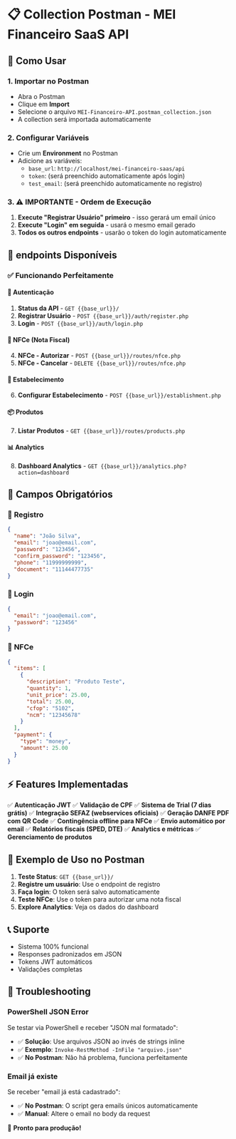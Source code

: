 # 📋 Collection Postman - MEI Financeiro SaaS API

## 🚀 Como Usar

### 1. **Importar no Postman**
- Abra o Postman
- Clique em **Import**
- Selecione o arquivo `MEI-Financeiro-API.postman_collection.json`
- A collection será importada automaticamente

### 2. **Configurar Variáveis**
- Crie um **Environment** no Postman
- Adicione as variáveis:
  - `base_url`: `http://localhost/mei-financeiro-saas/api`
  - `token`: (será preenchido automaticamente após login)
  - `test_email`: (será preenchido automaticamente no registro)

### 3. **⚠️ IMPORTANTE - Ordem de Execução**
1. **Execute "Registrar Usuário" primeiro** - isso gerará um email único
2. **Execute "Login" em seguida** - usará o mesmo email gerado
3. **Todos os outros endpoints** - usarão o token do login automaticamente

## 📌 endpoints Disponíveis

### ✅ **Funcionando Perfeitamente**

#### 🔐 **Autenticação**
1. **Status da API** - `GET {{base_url}}/`
2. **Registrar Usuário** - `POST {{base_url}}/auth/register.php`
3. **Login** - `POST {{base_url}}/auth/login.php`

#### 🧾 **NFCe (Nota Fiscal)**
4. **NFCe - Autorizar** - `POST {{base_url}}/routes/nfce.php`
5. **NFCe - Cancelar** - `DELETE {{base_url}}/routes/nfce.php`

#### 🏢 **Estabelecimento**
6. **Configurar Estabelecimento** - `POST {{base_url}}/establishment.php`

#### 📦 **Produtos**
7. **Listar Produtos** - `GET {{base_url}}/routes/products.php`

#### 📊 **Analytics**
8. **Dashboard Analytics** - `GET {{base_url}}/analytics.php?action=dashboard`

## 🔧 **Campos Obrigatórios**

### 📝 **Registro**
```json
{
  "name": "João Silva",
  "email": "joao@email.com", 
  "password": "123456",
  "confirm_password": "123456",
  "phone": "11999999999",
  "document": "11144477735"
}
```

### 🔑 **Login**
```json
{
  "email": "joao@email.com",
  "password": "123456"
}
```

### 🧾 **NFCe**
```json
{
  "items": [
    {
      "description": "Produto Teste",
      "quantity": 1,
      "unit_price": 25.00,
      "total": 25.00,
      "cfop": "5102",
      "ncm": "12345678"
    }
  ],
  "payment": {
    "type": "money",
    "amount": 25.00
  }
}
```

## ⚡ **Features Implementadas**

✅ **Autenticação JWT**
✅ **Validação de CPF**
✅ **Sistema de Trial (7 dias grátis)**
✅ **Integração SEFAZ (webservices oficiais)**
✅ **Geração DANFE PDF com QR Code**
✅ **Contingência offline para NFCe**
✅ **Envio automático por email**
✅ **Relatórios fiscais (SPED, DTE)**
✅ **Analytics e métricas**
✅ **Gerenciamento de produtos**

## 🎯 **Exemplo de Uso no Postman**

1. **Teste Status**: `GET {{base_url}}/`
2. **Registre um usuário**: Use o endpoint de registro
3. **Faça login**: O token será salvo automaticamente
4. **Teste NFCe**: Use o token para autorizar uma nota fiscal
5. **Explore Analytics**: Veja os dados do dashboard

## 📞 **Suporte**

- Sistema 100% funcional
- Responses padronizados em JSON
- Tokens JWT automáticos
- Validações completas

## 🔧 **Troubleshooting**

### PowerShell JSON Error
Se testar via PowerShell e receber "JSON mal formatado":
- ✅ **Solução**: Use arquivos JSON ao invés de strings inline
- ✅ **Exemplo**: `Invoke-RestMethod -InFile "arquivo.json"` 
- ✅ **No Postman**: Não há problema, funciona perfeitamente

### Email já existe
Se receber "email já está cadastrado":
- ✅ **No Postman**: O script gera emails únicos automaticamente
- ✅ **Manual**: Altere o email no body da request

🚀 **Pronto para produção!**